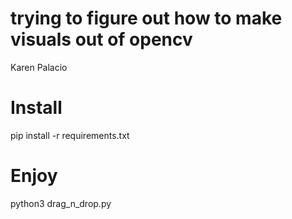 trying to figure out how to make visuals out of opencv
================================================================
Karen Palacio


# Install
pip install -r requirements.txt

# Enjoy
python3 drag_n_drop.py

